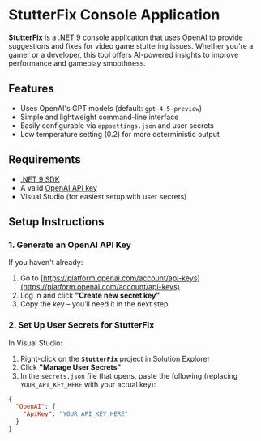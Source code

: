 # StutterFix Console Application

**StutterFix** is a .NET 9 console application that uses OpenAI to provide suggestions and fixes for video game stuttering issues. Whether you're a gamer or a developer, this tool offers AI-powered insights to improve performance and gameplay smoothness.

## Features

- Uses OpenAI's GPT models (default: `gpt-4.5-preview`)
- Simple and lightweight command-line interface
- Easily configurable via `appsettings.json` and user secrets
- Low temperature setting (0.2) for more deterministic output

## Requirements

- [.NET 9 SDK](https://dotnet.microsoft.com/download/dotnet/9.0)
- A valid [OpenAI API key](https://platform.openai.com/account/api-keys)
- Visual Studio (for easiest setup with user secrets)

## Setup Instructions

### 1. Generate an OpenAI API Key

If you haven't already:

1. Go to [https://platform.openai.com/account/api-keys](https://platform.openai.com/account/api-keys)
2. Log in and click **"Create new secret key"**
3. Copy the key – you’ll need it in the next step

### 2. Set Up User Secrets for StutterFix

In Visual Studio:

1. Right-click on the **`StutterFix`** project in Solution Explorer
2. Click **"Manage User Secrets"**
3. In the `secrets.json` file that opens, paste the following (replacing `YOUR_API_KEY_HERE` with your actual key):

```json
{
  "OpenAI": {
    "ApiKey": "YOUR_API_KEY_HERE"
  }
}
